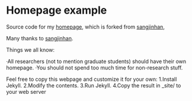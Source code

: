 Homepage example
=========================

Source code for my [homepage](http://hanghoo.github.io/), which is forked from [sangjinhan](https://github.com/sangjinhan/homepage), 

Many thanks to [sangjinhan](https://github.com/sangjinhan/homepage).

Things we all know:

·All researchers (not to mention graduate students) should have their own homepage.
·You should not spend too much time for non-research stuff.

Feel free to copy this webpage and customize it for your own:
1.Install Jekyll.
2.Modify the contents.
3.Run Jekyll.
4.Copy the result in _site/ to your web server
